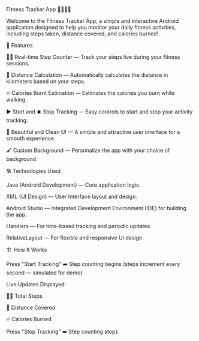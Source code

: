 Fitness Tracker App 🏃‍♀️🏋️‍♂️

Welcome to the Fitness Tracker App, a simple and interactive Android application designed to help you monitor your daily fitness activities, including steps taken, distance covered, and calories burned!


📱 Features

🚶‍♂️ Real-time Step Counter — Track your steps live during your fitness sessions.

📏 Distance Calculation — Automatically calculates the distance in kilometers based on your steps.

🔥 Calories Burnt Estimation — Estimates the calories you burn while walking.

▶️ Start and ⏹️ Stop Tracking — Easy controls to start and stop your activity tracking.

🎨 Beautiful and Clean UI — A simple and attractive user interface for a smooth experience.

🖌️ Custom Background — Personalize the app with your choice of background.


🛠️ Technologies Used

Java (Android Development) — Core application logic.

XML (UI Design) — User Interface layout and design.

Android Studio — Integrated Development Environment (IDE) for building the app.

Handlers — For time-based tracking and periodic updates.

RelativeLayout — For flexible and responsive UI design.


🏗️ How It Works

Press "Start Tracking" ➡️ Step counting begins (steps increment every second — simulated for demo).

Live Updates Displayed:

🚶‍♀️ Total Steps

📏 Distance Covered

🔥 Calories Burned

Press "Stop Tracking" ➡️ Step counting stops

